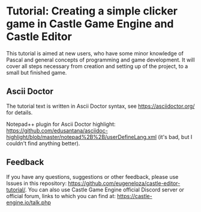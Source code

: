 # Tutorial: Creating a simple clicker game in Castle Game Engine and Castle Editor

This tutorial is aimed at new users, who have some minor knowledge of Pascal and general concepts of programming and game development. It will cover all steps necessary from creation and setting up of the project, to a small but finished game.

## Ascii Doctor

The tutorial text is written in Ascii Doctor syntax, see https://asciidoctor.org/ for details.

Notepad++ plugin for Ascii Doctor highlight: https://github.com/edusantana/asciidoc-highlight/blob/master/notepad%2B%2B/userDefineLang.xml (it's bad, but I couldn't find anything better).

## Feedback

If you have any questions, suggestions or other feedback, please use Issues in this repository: https://github.com/eugeneloza/castle-editor-tutorial/. You can also use Castle Game Engine official Discord server or official forum, links to which you can find at: https://castle-engine.io/talk.php
